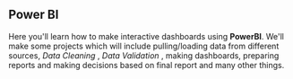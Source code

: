 ## Power BI
Here you'll learn how to make interactive dashboards using **PowerBI**. We'll make some projects which will include pulling/loading data from different sources, *Data Cleaning* , *Data Validation* , making dashboards, preparing reports and making decisions based on final report and many other things.   
